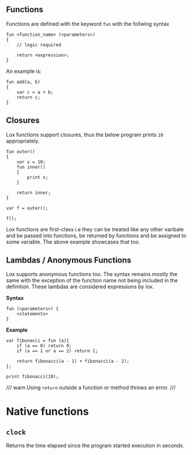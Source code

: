 ## Functions

Functions are defined with the keyword `fun` with the follwing syntax

```
fun <function_name> (<parameters>)
{
    // logic required

    return <expression>;
}

```

An example is:

```
fun add(a, b)
{
    var c = a + b;
    return c;
}
```

## Closures

Lox functions support closures, thus the below program prints `10` appropriately.

```
fun outer()
{
    var x = 10;
    fun inner()
    {
        print x;
    }

    return inner;
}

var f = outer();

f();
```

Lox functions are first-class i.e they can be treated like any other varibale and be passed into functions, be returned by functions and be assigned to some variable. The above example showcases that too.

## Lambdas / Anonymous Functions

Lox supports anonymous functions too. The syntax remains mostly the same with the exception of the function name not being included in the definition. These lambdas are considered expressions by lox.

**Syntax**

```
fun (<parameters>) {
    <statements>
}
```

**Example**

```
var fibonacci = fun (a){
    if (a == 0) return 0;
    if (a == 1 or a == 2) return 1;
    
    return fibonacci(a - 1) + fibonacci(a - 2);
};

print fibonacci(10);    
```


/// warn
Using `return` outside a function or method throws an error.
///

# Native functions

## `clock`

Returns the time elapsed since the program started execution in seconds.
